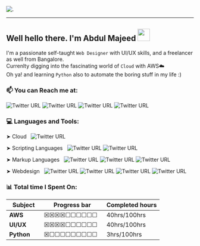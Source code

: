 ![.](https://res.cloudinary.com/dxpukw2x1/image/upload/v1622909349/_LinkedIn_Banner_1_qjozj7.png)
____
## Well hello there. I'm Abdul Majeed <img src="https://res.cloudinary.com/dxpukw2x1/image/upload/v1622918648/animation_640_kpk3ubf2_sibloc.gif" width="33px" >
I'm a passionate self-taught `Web Designer` with UI/UX skills, and a freelancer as well from Bangalore. <br />
Currenlty digging into the fascinating world of `Cloud` with AWS☁️ <br />
Oh ya! and learning `Python` also to automate the boring stuff in my life :) <br />

  ### 📫 You can Reach me at:
![Twitter URL](https://img.shields.io/twitter/url?color=black&label=LinkedIn&logo=LinkedIn&logoColor=black&style=social&url=https%3A%2F%2Fwww.linkedin.com%2Fin%2Fabdul-majeed13%2F)  ![Twitter URL](https://img.shields.io/twitter/url?color=black&label=Facebook&logo=Facebook&logoColor=black&style=social&url=https%3A%2F%2Fwww.facebook.com%2Fprofile.php%3Fid%3D100006262966779) ![Twitter URL](https://img.shields.io/twitter/url?color=black&label=Instagram&logo=Instagram&logoColor=black&style=social&url=https%3A%2F%2Fwww.instagram.com%2Fabdul_majeed_13%2F%3Fhl%3Den) ![Twitter URL](https://img.shields.io/twitter/url?color=black&label=Telegram&logo=Minutemailer&logoColor=black&style=social&url=https%3A%2F%2Ft.me%2Fabdulmj13)
<br>

### 💻 Languages and Tools:
 
➤ Cloud &nbsp; 
  ![Twitter URL](https://img.shields.io/twitter/url?color=white&label=Amazon%20AWS&logo=Amazon%20AWS&logoColor=black&style=social&url=https%3A%2F%2Fwww.adobe.com%2Fin%2Fproducts%2Fxd.html)
 
➤ Scripting Languages &nbsp; ![Twitter URL](https://img.shields.io/twitter/url?color=white&label=Python&logo=Python&logoColor=black&style=social&url=https%3A%2F%2Fwww.adobe.com%2Fin%2Fproducts%2Fxd.html)
![Twitter URL](https://img.shields.io/twitter/url?color=white&label=%20Bash&logo=GNU%20Bash&logoColor=black&style=social&url=https%3A%2F%2Fwww.adobe.com%2Fin%2Fproducts%2Fxd.html)

➤ Markup Languages &nbsp; ![Twitter URL](https://img.shields.io/twitter/url?color=white&label=HTML5&logo=HTML5&logoColor=black&style=social&url=https%3A%2F%2Fwww.adobe.com%2Fin%2Fproducts%2Fxd.html)
![Twitter URL](https://img.shields.io/twitter/url?color=white&label=CSS3&logo=CSS3&logoColor=black&style=social&url=https%3A%2F%2Fwww.adobe.com%2Fin%2Fproducts%2Fxd.html)
![Twitter URL](https://img.shields.io/twitter/url?color=white&label=Markdown&logo=Markdown&logoColor=black&style=social&url=https%3A%2F%2Fwww.adobe.com%2Fin%2Fproducts%2Fxd.html)

➤ Webdesign &nbsp; ![Twitter URL](https://img.shields.io/twitter/url?color=white&label=Adobe%20Xd&logo=Adobe%20Xd&logoColor=black&style=social&url=https%3A%2F%2Fwww.adobe.com%2Fin%2Fproducts%2Fxd.html)
![Twitter URL](https://img.shields.io/twitter/url?color=black&label=Adobe%20Photoshop&logo=Adobe%20Photoshop&logoColor=black&style=social&url=https%3A%2F%2Fwww.adobe.com%2Fin%2Fproducts%2Fxd.html) ![Twitter URL](https://img.shields.io/twitter/url?color=white&label=Adobe%20Illustrator&logo=Adobe%20Illustrator&logoColor=black&style=social&url=https%3A%2F%2Fwww.adobe.com%2Fin%2Fproducts%2Fxd.html)
![Twitter URL](https://img.shields.io/twitter/url?color=white&label=Figma&logo=Figma&logoColor=black&style=social&url=https%3A%2F%2Fwww.adobe.com%2Fin%2Fproducts%2Fxd.html)
<br>

### 📊 Total time I Spent On:

|Subject | Progress bar | Completed hours
|----|----|----|
| **AWS**   &nbsp;&nbsp;&nbsp;&nbsp;&nbsp; | ☒☒☒☒☐☐☐☐☐☐ &nbsp; | 40hrs/100hrs  <br> 
| **UI/UX**     &nbsp;&nbsp;&nbsp;&nbsp;&nbsp; | ☒☒☒☒☐☐☐☐☐☐ &nbsp; | 40hrs/100hrs | <br>
| **Python**  &nbsp;&nbsp;&nbsp;&nbsp; | ☒☐☐☐☐☐☐☐☐☐ &nbsp; | 3hrs/100hrs |<br>

